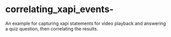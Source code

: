 # correlating_xapi_events-
An example for capturing xapi statements for video playback and answering a quiz question, then correlating the results.
